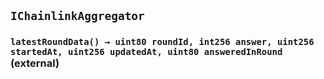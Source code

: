 ## `IChainlinkAggregator`






### `latestRoundData() → uint80 roundId, int256 answer, uint256 startedAt, uint256 updatedAt, uint80 answeredInRound` (external)






